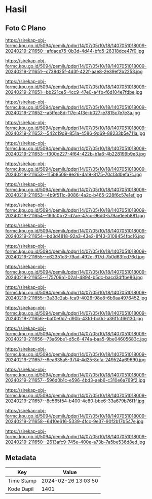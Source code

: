 # Hasil

## Foto C Plano

https://sirekap-obj-formc.kpu.go.id/5094/pemilu/pdpr/14/07/05/10/18/1407051018009-20240219-211650--afdace75-0b3d-4d44-bfd5-26318dce47f0.jpg

https://sirekap-obj-formc.kpu.go.id/5094/pemilu/pdpr/14/07/05/10/18/1407051018009-20240219-211651--c738d25f-4d3f-422f-aae8-2e39ef2b2253.jpg

https://sirekap-obj-formc.kpu.go.id/5094/pemilu/pdpr/14/07/05/10/18/1407051018009-20240219-211651--bb221ce5-4cc9-47e0-a4fb-f6d104e7fdbe.jpg

https://sirekap-obj-formc.kpu.go.id/5094/pemilu/pdpr/14/07/05/10/18/1407051018009-20240219-211652--a5ffec8d-f17e-4f3e-b027-e7815c7e7e3a.jpg

https://sirekap-obj-formc.kpu.go.id/5094/pemilu/pdpr/14/07/05/10/18/1407051018009-20240219-211652--542c19d9-851a-4586-9d69-88233b5e711a.jpg

https://sirekap-obj-formc.kpu.go.id/5094/pemilu/pdpr/14/07/05/10/18/1407051018009-20240219-211653--f300d227-4f64-422b-b1a6-4b228199b9e3.jpg

https://sirekap-obj-formc.kpu.go.id/5094/pemilu/pdpr/14/07/05/10/18/1407051018009-20240219-211653--115b8509-9e26-4a19-8175-70c13d0efa7c.jpg

https://sirekap-obj-formc.kpu.go.id/5094/pemilu/pdpr/14/07/05/10/18/1407051018009-20240219-211653--4b9f511c-9086-4a2c-b465-228f6c57e1ef.jpg

https://sirekap-obj-formc.kpu.go.id/5094/pemilu/pdpr/14/07/05/10/18/1407051018009-20240219-211654--193c0b72-d2ae-47cc-96d0-579ae1eeb881.jpg

https://sirekap-obj-formc.kpu.go.id/5094/pemilu/pdpr/14/07/05/10/18/1407051018009-20240219-211654--bd3d4818-92a3-43e2-8f43-3108454fbc16.jpg

https://sirekap-obj-formc.kpu.go.id/5094/pemilu/pdpr/14/07/05/10/18/1407051018009-20240219-211655--c62351c3-79ad-492e-917d-7b0d63fcd76d.jpg

https://sirekap-obj-formc.kpu.go.id/5094/pemilu/pdpr/14/07/05/10/18/1407051018009-20240219-211655--175709a1-02a1-4894-b5dc-bacd3dffbe86.jpg

https://sirekap-obj-formc.kpu.go.id/5094/pemilu/pdpr/14/07/05/10/18/1407051018009-20240219-211655--3a33c2ab-fca9-4026-98e8-6b9aa4976452.jpg

https://sirekap-obj-formc.kpu.go.id/5094/pemilu/pdpr/14/07/05/10/18/1407051018009-20240219-211656--baf0e0d7-d90b-43fd-bc0d-a36f1cf66130.jpg

https://sirekap-obj-formc.kpu.go.id/5094/pemilu/pdpr/14/07/05/10/18/1407051018009-20240219-211656--73a69be1-d5c6-474a-baa5-9be04605683c.jpg

https://sirekap-obj-formc.kpu.go.id/5094/pemilu/pdpr/14/07/05/10/18/1407051018009-20240219-211657--6ea635a5-37f4-4d25-8cfa-249524a69690.jpg

https://sirekap-obj-formc.kpu.go.id/5094/pemilu/pdpr/14/07/05/10/18/1407051018009-20240219-211657--596d0b1c-e596-4bd3-aeb6-c310e6a769f2.jpg

https://sirekap-obj-formc.kpu.go.id/5094/pemilu/pdpr/14/07/05/10/18/1407051018009-20240219-211657--8c565f54-b400-4c80-bbe6-33a679b76f1f.jpg

https://sirekap-obj-formc.kpu.go.id/5094/pemilu/pdpr/14/07/05/10/18/1407051018009-20240219-211658--6410e616-5339-4fcc-9e37-90f2b17b547e.jpg

https://sirekap-obj-formc.kpu.go.id/5094/pemilu/pdpr/14/07/05/10/18/1407051018009-20240219-211650--2613afc9-745e-400e-a73b-7a5be536d8ed.jpg


## Metadata

| Key        | Value               |
| ---------- | ------------------- |
| Time Stamp | 2024-02-26 13:03:50 |
| Kode Dapil | 1401                |



